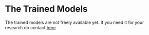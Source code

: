 # The Trained Models

The trained models are not freely available yet. If you need it for your research do contact [here](tahseenabbas983@gmail.com)